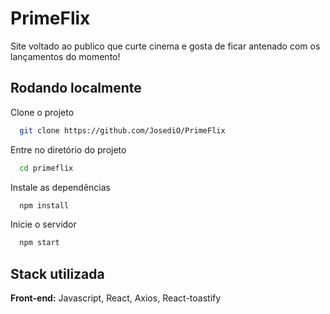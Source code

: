 
# PrimeFlix

Site voltado ao publico que curte cinema e gosta de ficar antenado com os lançamentos do momento!




## Rodando localmente

Clone o projeto

```bash
  git clone https://github.com/JosediO/PrimeFlix
```

Entre no diretório do projeto

```bash
  cd primeflix
```

Instale as dependências

```bash
  npm install
```

Inicie o servidor

```bash
  npm start
```


## Stack utilizada

**Front-end:** Javascript, React, Axios, React-toastify


